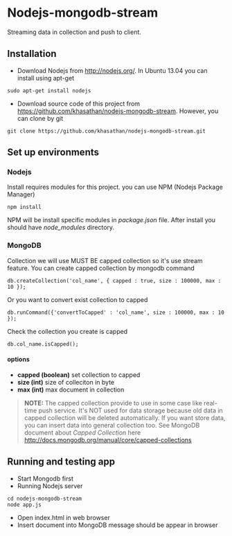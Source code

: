 Nodejs-mongodb-stream
=====================

Streaming data in collection and push to client.


## Installation
* Download Nodejs from http://nodejs.org/. In Ubuntu 13.04 you can install using apt-get

 ``` sudo apt-get install nodejs ```

* Download source code of this project from https://github.com/khasathan/nodejs-mongodb-stream. However, you can clone by git

 ``` git clone https://github.com/khasathan/nodejs-mongodb-stream.git ```


## Set up environments

### Nodejs
Install requires modules for this project. you can use NPM (Nodejs Package Manager)
```
npm install
``` 
NPM will be install specific modules in _package.json_ file. After install you should have _node\_modules_ directory.

### MongoDB
Collection we will use MUST BE capped collection so it's use stream feature. You can create capped collection by mongodb command

``` db.createCollection('col_name', { capped : true, size : 100000, max : 10 }); ```

Or you want to convert exist collection to capped 

``` db.runCommand({'convertToCapped' : 'col_name', size : 100000, max : 10 }); ```
  
Check the collection you create is capped 

``` db.col_name.isCapped(); ```

#### options
* **capped (boolean)** set collection to capped
* **size (int)** size of colleciton in byte
* **max (int)** max document in collection

>**NOTE:** The capped collection provide to use in some case like real-time push service. It's NOT used for data storage because old data in capped collection will be deleted automatically. If you want store data, you can insert data into general collection too.
>See MongoDB document about _Capped Collection_ here http://docs.mongodb.org/manual/core/capped-collections


## Running and testing app
* Start Mongodb first
* Running Nodejs server

```
cd nodejs-mongodb-stream
node app.js
```

* Open index.html in web browser
* Insert document into MongoDB message should be appear in browser





